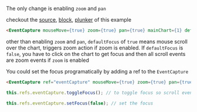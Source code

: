 The only change is enabling `zoom` and `pan`

checkout the [source](https://gist.github.com/rrag/a8465abe0061df1b7976), [block](http://bl.ocks.org/rrag/a8465abe0061df1b7976), [plunker](http://plnkr.co/edit/gist:a8465abe0061df1b7976?p=preview) of this example

```html
<EventCapture mouseMove={true} zoom={true} pan={true} mainChart={1} defaultFocus={false} />
```
other than enabling `zoom` and `pan`, `defaultFocus` of `true` means mouse scroll over the chart, triggers zoom action if zoom is enabled. If `defaultFocus` is `false`, you have to click on the chart to get focus and then all scroll events are zoom events if `zoom` is enabled

You could set the focus programatically by adding a ref to the `EventCapture`

```html
<EventCapture ref="eventCapture" mouseMove={true} zoom={true} pan={true} mainChart={1} defaultFocus={false} />
```

```js
this.refs.eventCapture.toggleFocus(); // to toggle focus so scroll events over the chart will either simulate zoom or perform the default action

this.refs.eventCapture.setFocus(false); // set the focus 
```